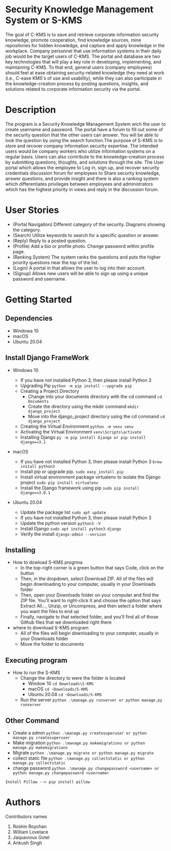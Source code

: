 # Security Knowledge Management System or S-KMS
The goal of C-KMS is to save and retrieve corporate information security knowledge, promote cooperation, find knowledge sources, mine repositories for hidden knowledge, and capture and apply knowledge in the workplace. Company personnel that use information systems in their daily job would be the target users of C-KMS. The portal and database are two key technologies that will play a key role in developing, implementing, and maintaining C-KMS. To that end, general users (company employees) should feel at ease obtaining security-related knowledge they need at work (i.e., C-ease KMS's of use and usability), while they can also participate in the knowledge-creation process by posting questions, insights, and solutions related to corporate information security via the portal.

# Description
The program is a Security Knowledge Management System wich the user to create username and password. The portal have a forum to fill out some of the security question that the other users can answer. You will be able to look the question by using the search function.The purpose of S-KMS is to store and recover company information security expertise. The intended users would be company workers who utilize information systems on a regular basis. Users can also contribute to the knowledge-creation process by submitting questions, thoughts, and solutions through the site. The User portal which allows the employee to Log in, sign up, and recover security credentials discussion forum for employees to Share security knowledge, answer questions, and provide insight and there is also a ranking system which differentiates privileges between employees and administrators which has the highest priority in views and reply in the discussion forum.

# User Stories 
* (Portal Navigation)  Different category of the security.
                        Diagrams showing the category. 
* (Search)             Utilize keywords to search for a specific question or answer. 
* (Reply)              Reply to a posted question.
* (Profile)            Add a bio or profile photo.
                      Change password within profile page.
* (Ranking System)     The system ranks the questions and puts the higher priority questions near the top of the list.
* (Login)              A portal in that allows the user to log into their account.
* (Signup)             Allows new users will be able to sign up using a unique password and username.


# Getting Started

## Dependencies
* Windowa 10
* macOS
* Ubuntu 20.04


## Install Django FrameWork
* Windows 10
   * If you have not installed Python 3, then please install Python 3
   * Upgrading Pip
   `
   python -m pip install --upgrade pip
   `
   * Creating a Project Directory
      * Change into your documents directory with the cd command
      `
      cd Documents
      `
      * Create the directory using the mkdir command
      `
       mkdir django_project
      `
      * Move into the django_project directory using the cd command
      `
       cd django_project      
      `
   * Creating the Virtual Environment
   `
   python -m venv venv
   `
   * Activating the Virtual Environment
   `
   venv\Scripts\activate
   `
   * Installing Django
   ``
   py -m pip install Django or pip install django==3.1
   ``

* macOS
   * If you have not installed Python 3, then please install Python 3
   ``
   brew install python3
   ``
   * Install pip or upgrade pip.
   `
    sudo easy_install pip
   `
   * Install virtual environment package virtualenv to isolate the Django project
   `
   sudo pip install virtualenv
   `
   * Install the Django framework using pip
   `
   sudo pip install django==3.0.1
   `
   
* Ubuntu 20.04
    * Update the package list
    `
    sudo apt update
    `
    * If you have not installed Python 3, then please install Python 3
    * Update the python version
    `
    python3 -V
    `
    * Install Django
    `
    sudo apt install python3-django
    `
    * Verify the install
    `
    django-admin --version
    `

## Installing
* How to dowload S-KMS progrma
    * In the top-right corner is a green button that says Code, click on the button
    * Then, in the dropdown, select Download ZIP. All of the files will begin downloading to your computer, usually in your Downloads folder
    * Then, open your Downloads folder on your computer and find the ZIP file. You’ll want to right-click it and choose the option that says Extract All…, Unzip, or   Uncompress, and then select a folder where you want the files to end up
    * Finally, navigate to that selected folder, and you’ll find all of those Github files that we downloaded right there
* where to download S-KMS program
    * All of the files will begin downloading to your computer, usually in your Downloads folder
    * Move the folder to documents

## Executing program
* How to run the S-KMS
    * Change the directory to were the folder is located
        * Window 10
        `
        cd Downloads\S-KMS
        `
        * macOS
        `
        cd ~Downloads/S-KMS
        `
        * Ubuntu 20.04
        `
        cd ~Downloads/S-KMS
        `
    * Run the server
    `
    python .\manage.py runserver or python manage.py runserver
    `
## Other Command
* Create a admin
`
python .\manage.py createsuperuser or python manage.py createsuperuser
`
* Make migration
`
python .\manage.py makemigrations or python manage.py makemigrations
`
* Migrate
`
python .\manage.py migrate or python manage.py migrate
`
* collect static file
`
python .\manage.py collectstatic or python manage.py collectstatic
`
* change password
`
python .\manage.py changepassword <username> or python manage.py changepassword <username>
`

``````
Install Pillow --> pip install pillow
``````
# Authors
Contributors names
1. Roshin Roychan
2. William Lovelace
3. Jaquavious Gotel
4. Ankush Singh


